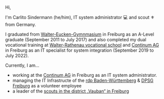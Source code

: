 Hi,

I'm Carlito Sindermann (he/him), IT system administrator 💻 and scout ⚜️ from Germany.

I graduated from [Walter-Eucken-Gymnmasium](https://www.weg-freiburg.de) in Freiburg as an A-Level graduate (September 2011 to July 2017) and also completed my dual vocational training at [Walter-Rathenau vocational school](https://www.wara.de) and [Continum AG](https://continum.net) in Freiburg as an IT specialist for system integration (September 2019 to July 2022).

Currently, I am...

- working at the [Continum AG](https://continum.net) in Freiburg as an  IT system administrator.
- managing the IT Infrastructe of the [rdp Baden-Württemberg](https://rdp-bw.de) & [DPSG Freiburg](https://dpsg-freiburg.de) as a volunteer employee
- a leader of the [scouts in the district „Vauban“ in Freiburg](https://pfadfinder-vauban.de)
